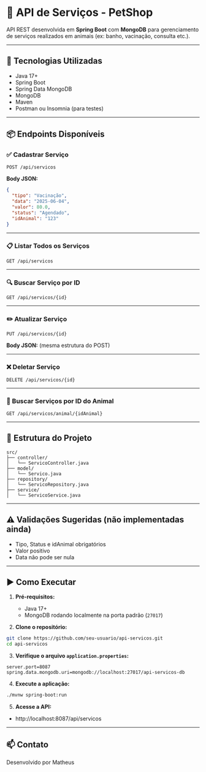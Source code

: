 # 🐾 API de Serviços - PetShop

API REST desenvolvida em **Spring Boot** com **MongoDB** para gerenciamento de serviços realizados em animais (ex: banho, vacinação, consulta etc.).

---

## 🚀 Tecnologias Utilizadas

- Java 17+
- Spring Boot
- Spring Data MongoDB
- MongoDB
- Maven
- Postman ou Insomnia (para testes)

---

## 📦 Endpoints Disponíveis

### ✅ Cadastrar Serviço
```http
POST /api/servicos
```
**Body JSON:**
```json
{
  "tipo": "Vacinação",
  "data": "2025-06-04",
  "valor": 80.0,
  "status": "Agendado",
  "idAnimal": "123"
}
```

---

### 📋 Listar Todos os Serviços
```http
GET /api/servicos
```

---

### 🔍 Buscar Serviço por ID
```http
GET /api/servicos/{id}
```

---

### ✏️ Atualizar Serviço
```http
PUT /api/servicos/{id}
```
**Body JSON:** (mesma estrutura do POST)

---

### ❌ Deletar Serviço
```http
DELETE /api/servicos/{id}
```

---

### 🐶 Buscar Serviços por ID do Animal
```http
GET /api/servicos/animal/{idAnimal}
```

---

## 📁 Estrutura do Projeto

```
src/
├── controller/
│   └── ServicoController.java
├── model/
│   └── Servico.java
├── repository/
│   └── ServicoRepository.java
├── service/
│   └── ServicoService.java
```

---

## ⚠️ Validações Sugeridas (não implementadas ainda)

- Tipo, Status e idAnimal obrigatórios
- Valor positivo
- Data não pode ser nula

---

## ▶️ Como Executar

1. **Pré-requisitos:**
    - Java 17+
    - MongoDB rodando localmente na porta padrão (`27017`)

2. **Clone o repositório:**
```bash
git clone https://github.com/seu-usuario/api-servicos.git
cd api-servicos
```

3. **Verifique o arquivo `application.properties`:**
```properties
server.port=8087
spring.data.mongodb.uri=mongodb://localhost:27017/api-servicos-db
```

4. **Execute a aplicação:**
```bash
./mvnw spring-boot:run
```

5. **Acesse a API:**
- http://localhost:8087/api/servicos

---

## 📫 Contato

Desenvolvido por Matheus 